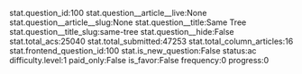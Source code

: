 stat.question_id:100
stat.question__article__live:None
stat.question__article__slug:None
stat.question__title:Same Tree
stat.question__title_slug:same-tree
stat.question__hide:False
stat.total_acs:25040
stat.total_submitted:47253
stat.total_column_articles:16
stat.frontend_question_id:100
stat.is_new_question:False
status:ac
difficulty.level:1
paid_only:False
is_favor:False
frequency:0
progress:0
